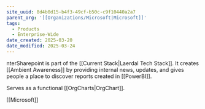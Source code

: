 ```yaml
---
site_uuid: 8d4b0d15-b4f3-49cf-b50c-c9f10440a2a7
parent_org: '[[Organizations/Microsoft|Microsoft]]'
tags:
  - Products
  - Enterprise-Wide
date_created: 2025-03-20
date_modified: 2025-03-24
---
```


nterSharepoint is part of the [[Current Stack|Laerdal Tech Stack]]. It creates [[Ambient Awareness]] by providing internal news, updates, and gives people a place to discover reports created in [[PowerBI]].

Serves as a functional [[OrgCharts|OrgChart]].



[[Microsoft]]


